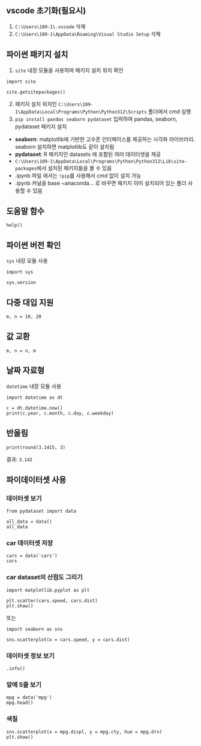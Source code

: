 ## vscode 초기화(필요시)
1. `C:\Users\109-1\.vscode` 삭제   
2. `C:\Users\109-1\AppData\Roaming\Visual Studio Setup` 삭제

## 파이썬 패키지 설치
1. `site` 내장 모듈을 사용하여 패키지 설치 위치 확인

```
import site

site.getsitepackages()
```

2. 패키지 설치 위치인 `C:\Users\109-1\AppData\Local\Programs\Python\Python312\Scripts` 폴더에서 cmd 실행
3. `pip install pandas seaborn pydataset` 입력하여 pandas, seaborn, pydataset 패키지 설치

- **seaborn**: matplotlib에 기반한 고수준 인터페이스를 제공하는 시각화 라이브러리. seaborn 설치하면 matplotlib도 같이 설치됨
- **pydataset**: R 패키지인 datasets 에 포함된 여러 데이터셋을 제공
- `C:\Users\109-1\AppData\Local\Programs\Python\Python312\Lib\site-packages`에서 설치된 패키지들을 볼 수 있음
- .ipynb 파일 에서는 `!pip`를 사용해서 cmd 없이 설치 가능
- .ipynb 커널을 base ~anaconda... 로 바꾸면 패키지 이미 설치되어 있는 폴더 사용할 수 있음


## 도움말 함수
```
help()
```

## 파이썬 버전 확인
`sys` 내장 모듈 사용

```
import sys

sys.version
```

## 다중 대입 지원

```
m, n = 10, 20
```

## 값 교환

```
m, n = n, m
```

## 날짜 자료형
`datetime` 내장 모듈 사용

```
import datetime as dt

c = dt.datetime.now()
print(c.year, c.month, c.day, c.weekday)
```

## 반올림

```
print(round(3.1415, 3)
```

결과: `3.142`

## 파이데이터셋 사용
### 데이터셋 보기

```
from pydataset import data

all_data = data()
all_data
```

### car 데이터셋 저장

```
cars = data('cars')
cars
```

### car dataset의 산점도 그리기

```
import matplotlib.pyplot as plt

plt.scatter(cars.speed, cars.dist)
plt.show()
```

또는

```
import seaborn as sns

sns.scatterplot(x = cars.speed, y = cars.dist)
```

### 데이터셋 정보 보기
`.info()`

### 앞에 5줄 보기

```
mpg = data('mpg')
mpg.head()
```

### 색칠

```
sns.scatterplot(x = mpg.displ, y = mpg.cty, hue = mpg.drv)
plt.show()
```
